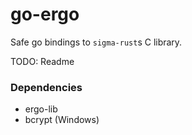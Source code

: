 # go-ergo

Safe go bindings to `sigma-rust`s C library.

TODO: Readme

### Dependencies

- ergo-lib
- bcrypt (Windows)